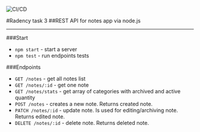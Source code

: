 ![CI/CD](https://github.com/nazar-cmd/radency-task-3/workflows/CI/CD/badge.svg)

#Radency task 3
##REST API for notes app via node.js

***

###Start

* `npm start` - start a server
* `npm test` - run endpoints tests

###Endpoints

* `GET /notes` - get all notes list
* `GET /notes/:id` - get one note
* `GET /notes/stats` - get array of categories with archived and active quantity
* `POST /notes` - creates a new note. Returns created note.
* `PATCH /notes/:id` - update note. Is used for editing/archiving note. Returns edited note.
* `DELETE /notes/:id` - delete note. Returns deleted note.
